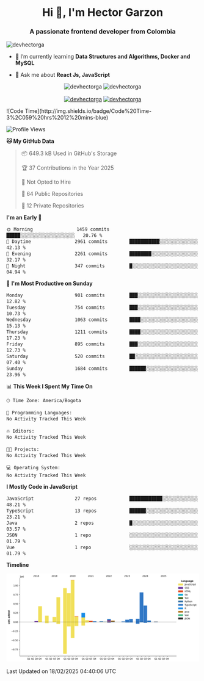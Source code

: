 <h1 align="center">Hi 👋, I'm Hector Garzon</h1>
<h3 align="center">A passionate frontend developer from Colombia</h3>

<p align="left"> <img src="https://komarev.com/ghpvc/?username=devhectorga" alt="devhectorga" /> </p>

- 🌱 I’m currently learning **Data Structures and Algorithms, Docker and MySQL**

- 💬 Ask me about **React Js, JavaScript**

<p align="center"> <img src="https://github-readme-stats.vercel.app/api?username=devhectorga&count_private=true&show_icons=true" alt="devhectorga" /> <img src="https://github-readme-stats.vercel.app/api/top-langs/?username=devhectorga&layout=compact" alt="devhectorga" /></p>

<p align="center">
<a href="https://twitter.com/devhectorga" target="blank"><img align="center" src="https://cdn.jsdelivr.net/npm/simple-icons@3.0.1/icons/twitter.svg" alt="devhectorga" height="20" width="20" /></a>
<a href="https://linkedin.com/in/devhectorga" target="blank"><img align="center" src="https://cdn.jsdelivr.net/npm/simple-icons@3.0.1/icons/linkedin.svg" alt="devhectorga" height="20" width="20" /></a>
</p>
<!--START_SECTION:waka-->
![Code Time](http://img.shields.io/badge/Code%20Time-3%2C059%20hrs%2012%20mins-blue)

![Profile Views](http://img.shields.io/badge/Profile%20Views-0-blue)

**🐱 My GitHub Data** 

> 📦 649.3 kB Used in GitHub's Storage 
 > 
> 🏆 37 Contributions in the Year 2025
 > 
> 🚫 Not Opted to Hire
 > 
> 📜 64 Public Repositories 
 > 
> 🔑 12 Private Repositories 
 > 
**I'm an Early 🐤** 

```text
🌞 Morning                1459 commits        █████░░░░░░░░░░░░░░░░░░░░   20.76 % 
🌆 Daytime                2961 commits        ███████████░░░░░░░░░░░░░░   42.13 % 
🌃 Evening                2261 commits        ████████░░░░░░░░░░░░░░░░░   32.17 % 
🌙 Night                  347 commits         █░░░░░░░░░░░░░░░░░░░░░░░░   04.94 % 
```
📅 **I'm Most Productive on Sunday** 

```text
Monday                   901 commits         ███░░░░░░░░░░░░░░░░░░░░░░   12.82 % 
Tuesday                  754 commits         ███░░░░░░░░░░░░░░░░░░░░░░   10.73 % 
Wednesday                1063 commits        ████░░░░░░░░░░░░░░░░░░░░░   15.13 % 
Thursday                 1211 commits        ████░░░░░░░░░░░░░░░░░░░░░   17.23 % 
Friday                   895 commits         ███░░░░░░░░░░░░░░░░░░░░░░   12.73 % 
Saturday                 520 commits         ██░░░░░░░░░░░░░░░░░░░░░░░   07.40 % 
Sunday                   1684 commits        ██████░░░░░░░░░░░░░░░░░░░   23.96 % 
```


📊 **This Week I Spent My Time On** 

```text
🕑︎ Time Zone: America/Bogota

💬 Programming Languages: 
No Activity Tracked This Week

🔥 Editors: 
No Activity Tracked This Week

🐱‍💻 Projects: 
No Activity Tracked This Week

💻 Operating System: 
No Activity Tracked This Week
```

**I Mostly Code in JavaScript** 

```text
JavaScript               27 repos            ████████████░░░░░░░░░░░░░   48.21 % 
TypeScript               13 repos            ██████░░░░░░░░░░░░░░░░░░░   23.21 % 
Java                     2 repos             █░░░░░░░░░░░░░░░░░░░░░░░░   03.57 % 
JSON                     1 repo              ░░░░░░░░░░░░░░░░░░░░░░░░░   01.79 % 
Vue                      1 repo              ░░░░░░░░░░░░░░░░░░░░░░░░░   01.79 % 
```



**Timeline**

![Lines of Code chart](https://raw.githubusercontent.com/devHectorGa/devHectorGa/master/assets/bar_graph.png)


 Last Updated on 18/02/2025 04:40:06 UTC
<!--END_SECTION:waka-->
